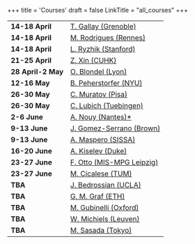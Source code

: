 +++
title = 'Courses'
draft = false
LinkTitle = "all_courses"
+++


|             |                                       |
|-------------|---------------------------------------|
|**14-18 April**|               [T. Gallay (Grenoble)](/gallay)   |
|**14-18 April** |              [M. Rodrigues (Rennes)](/rodrigues)|
|**14-18 April** |              [L. Ryzhik (Stanford)](/ryzhik)|
|**21-25 April** |              [Z. Xin (CUHK)](/xin)|
|**28 April-2 May** | [O. Blondel (Lyon)](/blondel)|
|**12-16 May**   | [B. Peherstorfer (NYU)](/peherstorfer)|
|**26-30 May**   | [C. Muratov (Pisa)](/muratov)|
|**26-30 May**   | [C. Lubich (Tuebingen)](/lubich)|
|**2-6   June**  | [A. Nouy (Nantes)*](/nouy)|
|**9-13  June**  | [J. Gomez-Serrano (Brown)](/gomez_serrano)|
|**9-13  June**  | [A. Maspero (SISSA)](/maspero)|
|**16-20 June**  | [A. Kiselev (Duke)](/kiselev)|
|**23-27 June**  | [F. Otto (MIS-MPG Leipzig)](/otto)|
|**23-27 June**  | [M. Cicalese (TUM)](/cicalese)|
|**TBA**| [J. Bedrossian (UCLA)](/bedrossian)|
|**TBA**| [G. M. Graf (ETH)](/graf)|
|**TBA**| [M. Gubinelli (Oxford)](/gubinelli)|
|**TBA**| [W. Michiels (Leuven)](/michiels)|
|**TBA**| [M. Sasada (Tokyo)](/sasada)|




